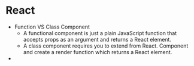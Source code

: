 # React

- Function VS Class Component
    - A functional component is just a plain JavaScript function that accepts props as an argument and returns a React element.
    - A class component requires you to extend from React. Component and create a render function which returns a React element.
-
